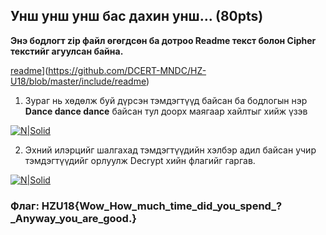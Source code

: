 ## Унш унш унш бас дахин унш... (80pts)

**Энэ бодлогт zip файл өгөгдсөн ба дотроо Readme текст болон Cipher текстийг агуулсан байна.**


[readme](https://github.com/DCERT-MNDC/HZ-U18/blob/master/include/readme)](https://github.com/DCERT-MNDC/HZ-U18/blob/master/include/readme)


1. Зураг нь хөдөлж буй дүрсэн тэмдэгтүүд байсан ба бодлогын нэр **Dance dance dance** байсан тул доорх маягаар хайлтыг хийж үзэв


[![N|Solid](https://github.com/DCERT-MNDC/HZ-U18/blob/master/include/5.PNG)](https://github.com/DCERT-MNDC/HZ-U18/blob/master/include/5.PNG)

2. Эхний илэрцийг шалгахад тэмдэгтүүдийн хэлбэр адил байсан учир тэмдэгтүүдийг орлуулж Decrypt хийн флагийг гаргав.


[![N|Solid](https://github.com/DCERT-MNDC/HZ-U18/blob/master/include/4.PNG)](https://github.com/DCERT-MNDC/HZ-U18/blob/master/include/4.PNG)

### Флаг: HZU18{Wow_How_much_time_did_you_spend_?_Anyway_you_are_good.}
